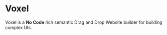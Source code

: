 # Voxel

Voxel is a **No Code** rich semantic Drag and Drop Website builder for building complex UIs.